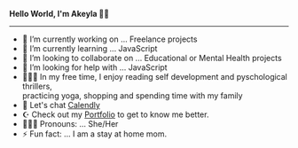 <b>Hello World, I'm Akeyla 👋🏽</b>
<hr>

- 🔭 I’m currently working on ... Freelance projects
- 🌱 I’m currently learning ... JavaScript
- 👯 I’m looking to collaborate on ... Educational or Mental Health projects
- 🤔 I’m looking for help with ... JavaScript
- 🧘🏽‍♀️ In my free time, I enjoy reading self development and pyschological thrillers,<br>
practicing yoga, shopping and spending time with my family
- 💬 Let's chat [Calendly](https://calendly.com/akeylavirgin)
- ☪︎ Check out my [Portfolio](www.akeylavirgin.com) to get to know me better.
- 👩🏽‍🦱 Pronouns: ... She/Her
- ⚡ Fun fact: ... I am a stay at home mom. 
